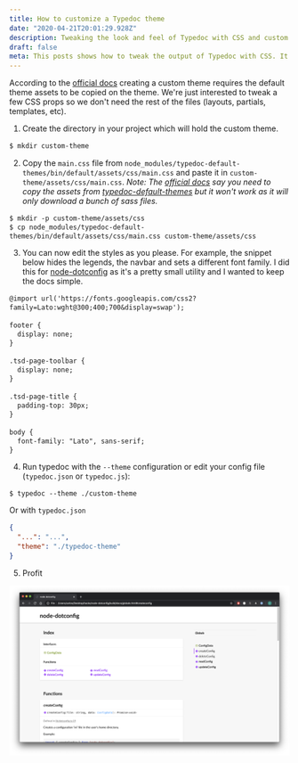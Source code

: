 ```yaml
---
title: How to customize a Typedoc theme
date: "2020-04-21T20:01:29.928Z"
description: Tweaking the look and feel of Typedoc with CSS and custom fonts
draft: false
meta: This posts shows how to tweak the output of Typedoc with CSS. It also includes relevant code to change the font family and several few other hacks.
---
```


According to the [official docs](https://typedoc.org/guides/themes/#custom-themes) creating a custom theme requires the default theme assets to be copied on the theme. We're just interested to tweak a few CSS props so we don't need the rest of the files (layouts, partials, templates, etc).

1. Create the directory in your project which will hold the custom theme.

```bash
$ mkdir custom-theme
```

2. Copy the `main.css` file from `node_modules/typedoc-default-themes/bin/default/assets/css/main.css` and paste it in `custom-theme/assets/css/main.css`.
*Note: The [official docs](https://typedoc.org/guides/themes/#custom-themes) say you need to copy the assets from [typedoc-default-themes](https://github.com/TypeStrong/typedoc-default-themes/tree/master/src/default/assets) but it won't work as it will only download a bunch of sass files.*

```
$ mkdir -p custom-theme/assets/css    
$ cp node_modules/typedoc-default-themes/bin/default/assets/css/main.css custom-theme/assets/css
```

3. You can now edit the styles as you please. For example, the snippet below hides the legends, the navbar and sets a different font family. I did this for [node-dotconfig](https://github.com/caroso1222/node-dotconfig) as it's a pretty small utility and I wanted to keep the docs simple.

```css{numberLines: true}
@import url('https://fonts.googleapis.com/css2?family=Lato:wght@300;400;700&display=swap');

footer {
  display: none;
}

.tsd-page-toolbar {
  display: none;
}

.tsd-page-title {
  padding-top: 30px;
}

body {
  font-family: "Lato", sans-serif;
}
```

4. Run typedoc with the `--theme` configuration or edit your config file (`typedoc.json` or `typedoc.js`):

```
$ typedoc --theme ./custom-theme
```

Or with  `typedoc.json`

```json
{
  "...": "...",
  "theme": "./typedoc-theme"
}
```

5. Profit

![screenshot](profit.png)

